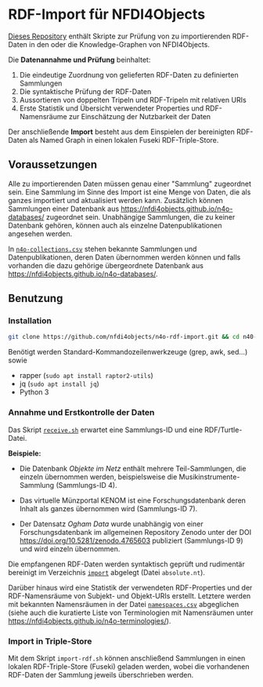 # RDF-Import für NFDI4Objects

[Dieses Repository](https://github.com/nfdi4objects/n4o-rdf-import) enthält
Skripte zur Prüfung von zu importierenden RDF-Daten in den oder die
Knowledge-Graphen von NFDI4Objects.

Die **Datenannahme und Prüfung** beinhaltet:

1. Die eindeutige Zuordnung von gelieferten RDF-Daten zu definierten Sammlungen
2. Die syntaktische Prüfung der RDF-Daten
3. Aussortieren von doppelten Tripeln und RDF-Tripeln mit relativen URIs
4. Erste Statistik und Übersicht verwendeter Properties und RDF-Namensräume zur Einschätzung der Nutzbarkeit der Daten

Der anschließende **Import** besteht aus dem Einspielen der bereinigten RDF-Daten als Named Graph in einen lokalen Fuseki RDF-Triple-Store.

## Voraussetzungen

Alle zu importierenden Daten müssen genau einer "Sammlung" zugeordnet sein.
Eine Sammlung im Sinne des Import ist eine Menge von Daten, die als ganzes
importiert und aktualisiert werden kann. Zusätzlich können Sammlungen einer
Datenbank aus <https://nfdi4objects.github.io/n4o-databases/> zugeordnet sein.
Unabhängige Sammlungen, die zu keiner Datenbank gehören, können auch als
einzelne Datenpublikationen angesehen werden.

In [`n4o-collections.csv`](n4-collections.csv) stehen bekannte Sammlungen und
Datenpublikationen, deren Daten übernommen werden können und falls vorhanden
die dazu gehörige übergeordnete Datenbank aus
<https://nfdi4objects.github.io/n4o-databases/>.

## Benutzung

### Installation

~~~sh
git clone https://github.com/nfdi4objects/n4o-rdf-import.git && cd n40-rdf-import
~~~

Benötigt werden Standard-Kommandozeilenwerkzeuge (grep, awk, sed...) sowie

- rapper (`sudo apt install raptor2-utils`)
- jq (`sudo apt install jq`)
- Python 3

### Annahme und Erstkontrolle der Daten

Das Skript [`receive.sh`](receive.sh) erwartet eine Sammlungs-ID und eine RDF/Turtle-Datei.

**Beispiele:**

- Die Datenbank *Objekte im Netz* enthält mehrere Teil-Sammlungen, die einzeln 
  übernommen werden, beispielsweise die Musikinstrumente-Sammlung (Sammlungs-ID 4). 

- Das virtuelle Münzportal KENOM ist eine Forschungsdatenbank deren Inhalt
  als ganzes übernommen wird (Sammlungs-ID 7).

- Der Datensatz *Ogham Data* wurde unabhängig von einer Forschungsdatenbank im
  allgemeinen Repository Zenodo unter der DOI <https://doi.org/10.5281/zenodo.4765603>
  publiziert (Sammlungs-ID 9) und wird einzeln übernommen.

Die empfangenen RDF-Daten werden syntaktisch geprüft und rudimentär bereinigt
im Verzeichnis [`import`](import) abgelegt (Datei `absolute.nt`).

Darüber hinaus wird eine Statistik der verwendeten RDF-Properties und der
RDF-Namensräume von Subjekt- und Objekt-URIs erstellt. Letztere werden mit
bekannten Namensräumen in der Datei [`namespaces.csv`](namespaces.csv) abgeglichen
(siehe auch die kuratierte Liste von Terminologien mit Namensräumen unter
<https://nfdi4objects.github.io/n4o-terminologies/>).

### Import in Triple-Store

Mit dem Skript `import-rdf.sh` können anschließend Sammlungen in einen lokalen
RDF-Triple-Store (Fuseki) geladen werden, wobei die vorhandenen RDF-Daten der
Sammlung jeweils überschrieben werden.
